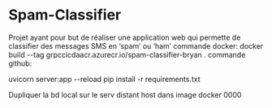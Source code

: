 # Spam-Classifier
Projet ayant pour but de réaliser une application web qui permette de classifier des messages SMS en ‘spam’ ou ‘ham’
commande docker:
docker build --tag grpccicdaacr.azurecr.io/spam-classifier-bryan .
commande github:

uvicorn server:app --reload
pip install -r requirements.txt

Dupliquer la bd local sur le serv distant
host dans image docker 0000